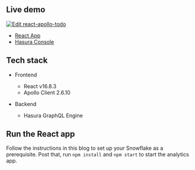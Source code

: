 ## Live demo

[![Edit react-apollo-todo](https://codesandbox.io/static/img/play-codesandbox.svg)](https://codesandbox.io/s/github/hasura/graphql-engine/tree/master/community/sample-apps/react-apollo-todo?fontsize=14)

- [React App](https://react-apollo-todo.demo.hasura.app/)
- [Hasura Console](https://react-apollo-todo.hasura.app/console)

## Tech stack

- Frontend

  - React v16.8.3
  - Apollo Client 2.6.10

- Backend
  - Hasura GraphQL Engine

## Run the React app

Follow the instructions in this blog to set up your Snowflake as a prerequisite.
Post that, run `npm install` and `npm start` to start the analytics app.
